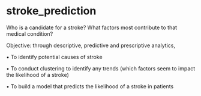# stroke_prediction
Who is a candidate for a stroke? What factors most contribute to that medical condition? 

Objective: through descriptive, predictive and prescriptive analytics,

•	To identify potential causes of stroke

•	To conduct clustering to identify any trends (which factors seem to impact the likelihood of a stroke)

•	To build a model that predicts the likelihood of a stroke in patients
